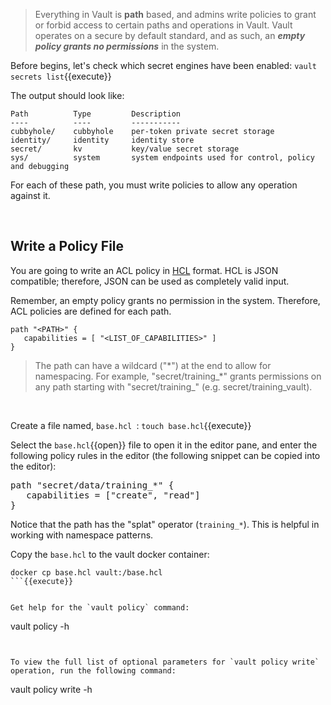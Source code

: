 > Everything in Vault is **path** based, and admins write policies to grant or forbid access to certain paths and operations in Vault. Vault operates on a secure by default standard, and as such, an ***empty policy grants no permissions*** in the system.

Before begins, let's check which secret engines have been enabled: `vault secrets list`{{execute}}

The output should look like:

```
Path          Type         Description
----          ----         -----------
cubbyhole/    cubbyhole    per-token private secret storage
identity/     identity     identity store
secret/       kv           key/value secret storage
sys/          system       system endpoints used for control, policy and debugging
```

For each of these path, you must write policies to allow any operation against it.

<br>

## Write a Policy File

You are going to write an ACL policy in [HCL](https://github.com/hashicorp/hcl) format. HCL is JSON compatible; therefore, JSON can be used as completely valid input.

Remember, an empty policy grants no permission in the system. Therefore, ACL policies are defined for each path.

```
path "<PATH>" {
   capabilities = [ "<LIST_OF_CAPABILITIES>" ]
}
```

> The path can have a wildcard ("\*") at the end to allow for namespacing. For example, "secret/training\_*" grants permissions on any path starting with "secret/training_" (e.g. secret/training_vault).

<br>

Create a file named, `base.hcl `: `touch base.hcl`{{execute}}

Select the `base.hcl`{{open}} file to open it in the editor pane, and enter the following policy rules in the editor (the following snippet can be copied into the editor):

<pre class="file" data-filename="base.hcl" data-target="replace">
path "secret/data/training_*" {
   capabilities = ["create", "read"]
}
</pre>

Notice that the path has the "splat" operator (`training_*`). This is helpful in working with namespace patterns.  


Copy the `base.hcl` to the vault docker container:

```
docker cp base.hcl vault:/base.hcl
```{{execute}}


Get help for the `vault policy` command:

```
vault policy -h
```{{execute}}


To view the full list of optional parameters for `vault policy write` operation, run the following command:

```
vault policy write -h
```{{execute}}
